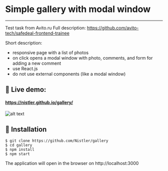# Simple gallery with modal window

---

Test task from Avito.ru
Full description: https://github.com/avito-tech/safedeal-frontend-trainee

Short description:

- responsive page with a list of photos
- on click opens a modal window with photo, comments, and form for adding a new comment
- use React.js
- do not use external components (like a modal window)

## 🔴 Live demo:

#### https://nistler.github.io/gallery/

![alt text](https://github.com/Nistler/gallery/blob/master/demo.gif?raw=true "Gallery demo")

## 🚀 Installation

```
$ git clone https://github.com/Nistler/gallery
$ cd gallery
$ npm install
$ npm start
```

The application will open in the browser on http://localhost:3000
